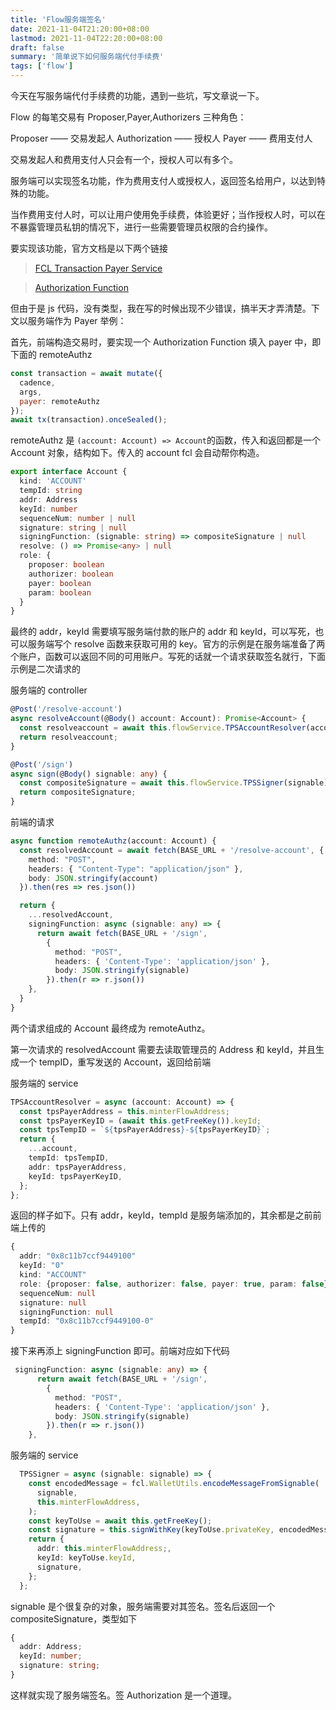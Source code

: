 ```yaml
---
title: 'Flow服务端签名'
date: 2021-11-04T21:20:00+08:00
lastmod: 2021-11-04T22:20:00+08:00
draft: false
summary: '简单说下如何服务端代付手续费'
tags: ['flow']
---
```


今天在写服务端代付手续费的功能，遇到一些坑，写文章说一下。

Flow 的每笔交易有 Proposer,Payer,Authorizers 三种角色：

Proposer —— 交易发起人
Authorization —— 授权人
Payer —— 费用支付人

交易发起人和费用支付人只会有一个，授权人可以有多个。

服务端可以实现签名功能，作为费用支付人或授权人，返回签名给用户，以达到特殊的功能。

当作费用支付人时，可以让用户使用免手续费，体验更好；当作授权人时，可以在不暴露管理员私钥的情况下，进行一些需要管理员权限的合约操作。

要实现该功能，官方文档是以下两个链接

> [FCL Transaction Payer Service](https://github.com/onflow/flow/blob/82ed633caeafd96702baaa93e9ba748662475191/flips/20210824-fcl-tx-payer-service.md)

> [Authorization Function](https://github.com/onflow/fcl-js/blob/master/packages/fcl/src/wallet-provider-spec/authorization-function.md)

但由于是 js 代码，没有类型，我在写的时候出现不少错误，搞半天才弄清楚。下文以服务端作为 Payer 举例：

首先，前端构造交易时，要实现一个 Authorization Function 填入 payer 中，即下面的 remoteAuthz

```js
const transaction = await mutate({
  cadence,
  args,
  payer: remoteAuthz
});
await tx(transaction).onceSealed();
```

remoteAuthz 是 `(account: Account) => Account`的函数，传入和返回都是一个 Account 对象，结构如下。传入的 account fcl 会自动帮你构造。

```Typescript
export interface Account {
  kind: 'ACCOUNT'
  tempId: string
  addr: Address
  keyId: number
  sequenceNum: number | null
  signature: string | null
  signingFunction: (signable: string) => compositeSignature | null
  resolve: () => Promise<any> | null
  role: {
    proposer: boolean
    authorizer: boolean
    payer: boolean
    param: boolean
  }
}
```

最终的 addr，keyId 需要填写服务端付款的账户的 addr 和 keyId，可以写死，也可以服务端写个 resolve 函数来获取可用的 key。官方的示例是在服务端准备了两个账户，函数可以返回不同的可用账户。写死的话就一个请求获取签名就行，下面示例是二次请求的

服务端的 controller

```Typescript
@Post('/resolve-account')
async resolveAccount(@Body() account: Account): Promise<Account> {
  const resolveaccount = await this.flowService.TPSAccountResolver(account);
  return resolveaccount;
}

@Post('/sign')
async sign(@Body() signable: any) {
  const compositeSignature = await this.flowService.TPSSigner(signable);
  return compositeSignature;
}
```

前端的请求

```Typescript
async function remoteAuthz(account: Account) {
  const resolvedAccount = await fetch(BASE_URL + '/resolve-account', {
    method: "POST",
    headers: { "Content-Type": "application/json" },
    body: JSON.stringify(account)
  }).then(res => res.json())

  return {
    ...resolvedAccount,
    signingFunction: async (signable: any) => {
      return await fetch(BASE_URL + '/sign',
        {
          method: "POST",
          headers: { 'Content-Type': 'application/json' },
          body: JSON.stringify(signable)
        }).then(r => r.json())
    },
  }
}
```

两个请求组成的 Account 最终成为 remoteAuthz。

第一次请求的 resolvedAccount 需要去读取管理员的 Address 和 keyId，并且生成一个 tempID，重写发送的 Account，返回给前端

服务端的 service

```Typescript
TPSAccountResolver = async (account: Account) => {
  const tpsPayerAddress = this.minterFlowAddress;
  const tpsPayerKeyID = (await this.getFreeKey()).keyId;
  const tpsTempID = `${tpsPayerAddress}-${tpsPayerKeyID}`;
  return {
    ...account,
    tempId: tpsTempID,
    addr: tpsPayerAddress,
    keyId: tpsPayerKeyID,
  };
};
```

返回的样子如下。只有 addr，keyId，tempId 是服务端添加的，其余都是之前前端上传的

```Typescript
{
  addr: "0x8c11b7ccf9449100"
  keyId: "0"
  kind: "ACCOUNT"
  role: {proposer: false, authorizer: false, payer: true, param: false}
  sequenceNum: null
  signature: null
  signingFunction: null
  tempId: "0x8c11b7ccf9449100-0"
}
```

接下来再添上 signingFunction 即可。前端对应如下代码

```Typescript
 signingFunction: async (signable: any) => {
      return await fetch(BASE_URL + '/sign',
        {
          method: "POST",
          headers: { 'Content-Type': 'application/json' },
          body: JSON.stringify(signable)
        }).then(r => r.json())
    },
```

服务端的 service

```Typescript
  TPSSigner = async (signable: signable) => {
    const encodedMessage = fcl.WalletUtils.encodeMessageFromSignable(
      signable,
      this.minterFlowAddress,
    );
    const keyToUse = await this.getFreeKey();
    const signature = this.signWithKey(keyToUse.privateKey, encodedMessage);
    return {
      addr: this.minterFlowAddress;,
      keyId: keyToUse.keyId,
      signature,
    };
  };
```

signable 是个很复杂的对象，服务端需要对其签名。签名后返回一个 compositeSignature，类型如下

```Typescript
{
  addr: Address;
  keyId: number;
  signature: string;
}
```

这样就实现了服务端签名。签 Authorization 是一个道理。
